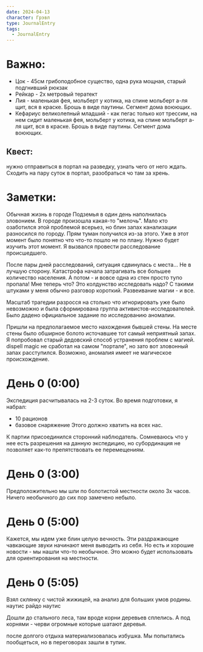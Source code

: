 ```yaml
---
date: 2024-04-13
character: Грэвл
type: JournalEntry
tags:
  - JournalEntry
---
```

# Важно:
- Цок - 45см грибоподобное существо, одна рука мощная, старый подгнивший рюкзак
- Рейкар - 2х метровый тератект
- Лия - маленькая фея, мольберт у котика, на спине мольберт а-ля щит, вся в краске. Брошь в виде паутины. Сегмент дома воюющих.
- Кефариус великолепный младший - как пегас только кот трессим, на нем сидит маленькая фея, мольберт у котика, на спине мольберт а-ля щит, вся в краске. Брошь в виде паутины. Сегмент дома воюющих.
## Квест:
нужно отправиться в портал на разведку, узнать чего от него ждать. Сходить на пару суток в портал, разобраться чо там за хрень.

# Заметки:
Обычная жизнь в городе Подземья в один день наполнилась зловонием. В городе произошла какая-то "мелочь". Мало кто озаботился этой проблемой всерьез, но блин запах канализации разносился по городу. Прям туман получился из-за этого. Уже в этот момент было понятно что что-то пошло не по плану. Нужно будет изучить этот момент. Я вызвался провести расследование происшедшего.

После пары дней расследований, ситуация сдвинулась с места... Не в лучшую сторону. Катастрофа начала затрагивать все большее количество населения. А потом - и вовсе одна из стен просто тупо пропала! Мне теперь что? Это колдунство исследовать надо? С такими штуками у меня обычно разговор короткий. Развеивание магии - и все.

Масштаб трагедии разросся на столько что игнорировать уже было невозможно и была сформирована группа активистов-исследователей. Было дадено официальное задание по исследованию аномалии.

Пришли на предполагаемое место нахождения бывшей стены. На месте стены было обширное болото источавшее тот самый неприятный запах. Я попробовал старый дедовский способ устранения проблем с магией. dispell magic не сработал на самом "портале", но зато вот зловонный запах расступился. Возможно, аномалия имеет не магическое происхождение.

# День 0 (0:00)
Экспедиция расчитывалась на 2-3 суток. Во время подготовки, я набрал:
- 10 рационов
- базовое снаряжение
Этого должно хватить на всех нас.

К партии присоединился сторонний наблюдатель. Сомневаюсь что у нее есть разрешения на данную экспедицию, но субординация не позволяет как-то препятствовать ее перемещениям.

# День 0 (3:00)
Предположительно мы шли по болотистой местности около 3х часов. Ничего необычного до сих пор замечено небыло.

# День 0 (5:00)
Кажется, мы идем уже блин целую вечность. Эти раздражающие чавкающие звуки начинают меня выводить из себя. Но есть и хорошие новости - мы нашли что-то необычное. Это можно будет использовать для ориентирования на местности.

# День 0 (5:05)
Взял склянку с чистой жижицей, на анализ для больших умов родины.
наутис райдо наутис

Дошли до стального леса, там вроде корни деревьев сплелись. А под корнями - черви огромные которые шатают деревья.

после долгого отдыха материализовалась избушка. Мы попытались пообщеться, но в переговорах зашли в тупик.